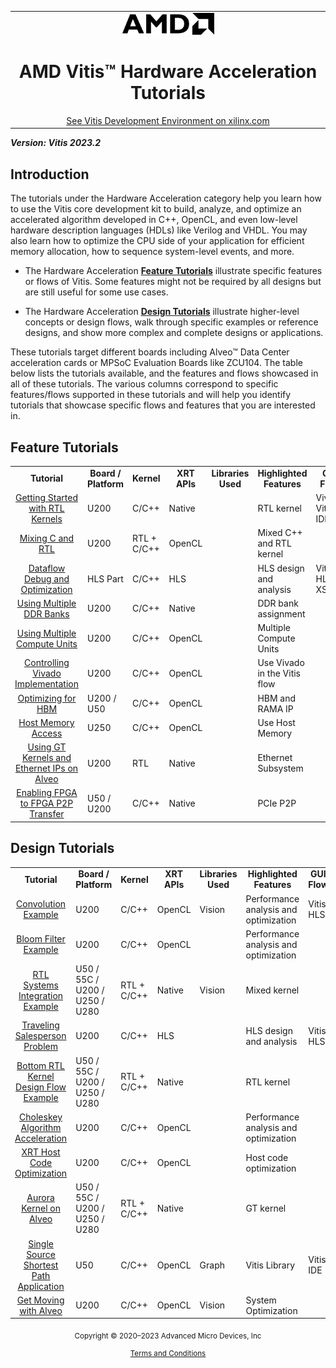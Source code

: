 <table class="sphinxhide" width="100%">
 <tr width="100%">
    <td align="center"><img src="https://raw.githubusercontent.com/Xilinx/Image-Collateral/main/xilinx-logo.png" width="30%"/><h1>AMD Vitis™ Hardware Acceleration Tutorials</h1>
    <a href="https://www.xilinx.com/products/design-tools/vitis.html">See Vitis Development Environment on xilinx.com</a>
    </td>
 </tr>
</table>

***Version: Vitis 2023.2***

## Introduction

The tutorials under the Hardware Acceleration category help you learn how to use the Vitis core development kit to build, analyze, and optimize an accelerated algorithm developed in C++, OpenCL, and even low-level hardware description languages (HDLs) like Verilog and VHDL. You may also learn how to optimize the CPU side of your application for efficient memory allocation, how to sequence system-level events, and more.

- The Hardware Acceleration **[Feature Tutorials](./Feature_Tutorials/)** illustrate specific features or flows of Vitis. Some features might not be required by all designs but are still useful for some use cases.

- The Hardware Acceleration **[Design Tutorials](./Design_Tutorials/)** illustrate higher-level concepts or design flows, walk through specific examples or reference designs, and show more complex and complete designs or applications.

These tutorials target different boards including Alveo™ Data Center acceleration cards or MPSoC Evaluation Boards like ZCU104. The table below lists the tutorials available, and the features and flows showcased in all of these tutorials. The various columns correspond to specific features/flows supported in these tutorials and will help you identify tutorials that showcase specific flows and features that you are interested in.

## Feature Tutorials

 <table style="width:100%">
 <tr>
 <td width="14%" align="center"><b>Tutorial</b>
 <td width="14%" align="center"><b>Board / Platform</b>
 <td width="14%" align="center"><b>Kernel</b>
 <td width="14%" align="center"><b>XRT APIs</b>
 <td width="14%" align="center"><b>Libraries Used</b>
 <td width="14%" align="center"><b>Highlighted Features</b>
 <td width="14%" align="center"><b>GUI Flow</b>
 </tr>
 <tr>
 <td align="center"><a href="./Feature_Tutorials/01-rtl_kernel_workflow/">Getting Started with RTL Kernels</a></td>
 <td>U200</td>
 <td>C/C++</td>
 <td>Native</td>
 <td> </td>
 <td>RTL kernel</td>
 <td>Vivado<br>Vitis IDE</td>
 </tr>
 <tr>
 <td align="center"><a href="./Feature_Tutorials/02-mixing-c-rtl-kernels/">Mixing C and RTL</a></td>
 <td>U200</td>
 <td>RTL + C/C++</td>
 <td>OpenCL</td>
 <td> </td>
 <td>Mixed C++ and RTL kernel</td>
 <td> </td>
 </tr>
 <tr>
 <td align="center"><a href="./Feature_Tutorials/03-dataflow_debug_and_optimization/">Dataflow Debug and Optimization</a></td>
 <td>HLS Part</td>
 <td>C/C++</td>
 <td>HLS</td>
 <td> </td>
 <td>HLS design and analysis</td>
 <td>Vitis HLS<br>XSim</td>
 </tr>
 <tr>
 <td align="center"><a href="./Feature_Tutorials/04-mult-ddr-banks/">Using Multiple DDR Banks</a></td>
 <td>U200</td>
 <td>C/C++</td>
 <td>Native</td>
 <td> </td>
 <td>DDR bank assignment</td>
 <td> </td>
 </tr>
 <tr>
 <td align="center"><a href="./Feature_Tutorials/05-using-multiple-cu/">Using Multiple Compute Units</a></td>
 <td>U200</td>
 <td>C/C++</td>
 <td>OpenCL</td>
 <td> </td>
 <td>Multiple Compute Units</td>
 <td> </td>
 </tr>
 <tr>
 <td align="center"><a href="./Feature_Tutorials/06-controlling-vivado-implementation/">Controlling Vivado Implementation</a></td>
 <td>U200</td>
 <td>C/C++</td>
 <td>OpenCL</td>
 <td> </td>
 <td>Use Vivado in the Vitis flow</td>
 <td> </td>
 </tr>
 <tr>
 <td align="center"><a href="./Feature_Tutorials/07-using-hbm/">Optimizing for HBM</a></td>
 <td>U200 / U50</td>
 <td>C/C++</td>
 <td>OpenCL</td>
 <td> </td>
 <td>HBM and RAMA IP</td>
 <td> </td>
 </tr>
 <tr>
 <td align="center"><a href="./Feature_Tutorials/08-using-hostmem/">Host Memory Access</a></td>
 <td>U250</td>
 <td>C/C++</td>
 <td>OpenCL</td>
 <td> </td>
 <td>Use Host Memory</td>
 <td> </td>
 </tr>
 <tr>
 <td align="center"><a href="./Feature_Tutorials/09-using-ethernet-on-alveo/">Using GT Kernels and Ethernet IPs on Alveo</a></td>
 <td>U200</td>
 <td>RTL</td>
 <td>Native</td>
 <td> </td>
 <td>Ethernet Subsystem</td>
 <td> </td>
 </tr>
<tr>
 <td align="center"><a href="./Feature_Tutorials/10-p2p-card-to-card/">Enabling FPGA to FPGA P2P Transfer</a></td>
 <td>U50 / U200</td>
 <td>C/C++</td>
 <td>Native</td>
 <td> </td>
 <td>PCIe P2P</td>
 <td> </td>
 </tr>
 </table>

## Design Tutorials

 <table style="width:100%">
 <tr>
 <td width="14%" align="center"><b>Tutorial</b>
 <td width="14%" align="center"><b>Board / Platform</b>
 <td width="14%" align="center"><b>Kernel</b>
 <td width="14%" align="center"><b>XRT APIs</b>
 <td width="14%" align="center"><b>Libraries Used</b>
 <td width="14%" align="center"><b>Highlighted Features</b>
 <td width="14%" align="center"><b>GUI Flow</b>
 </tr>
 <tr>
 <td align="center"><a href="./Design_Tutorials/01-convolution-tutorial/">Convolution Example</a></td>
 <td>U200</td>
 <td>C/C++</td>
 <td>OpenCL</td>
 <td>Vision</td>
 <td>Performance analysis and optimization</td>
 <td>Vitis HLS</td>
 </tr>
 <tr>
 <td align="center"><a href="./Design_Tutorials//02-bloom/">Bloom Filter Example</a></td>
 <td>U200</td>
 <td>C/C++</td>
 <td>OpenCL</td>
 <td> </td>
 <td>Performance analysis and optimization</td>
 <td> </td>
 </tr>
 <tr>
 <td align="center"><a href="./Design_Tutorials/03-rtl_stream_kernel_integration/">RTL Systems Integration Example</a></td>
 <td>U50 / 55C / U200 / U250 / U280</td>
 <td>RTL + C/C++</td>
 <td>Native</td>
 <td>Vision</td>
 <td>Mixed kernel</td>
 <td> </td>
 </tr>
 <tr>
 <td align="center"><a href="./Design_Tutorials/04-traveling-salesperson/">Traveling Salesperson Problem</a></td>
 <td>U200</td>
 <td>C/C++</td>
 <td>HLS</td>
 <td> </td>
 <td>HLS design and analysis</td>
 <td>Vitis HLS</td>
 </tr>
 <tr>
 <td align="center"><a href="./Design_Tutorials/05-bottom_up_rtl_kernel/">Bottom RTL Kernel Design Flow Example</a></td>
 <td>U50 / 55C / U200 / U250 / U280</td>
 <td>RTL + C/C++</td>
 <td>Native</td>
 <td> </td>
 <td>RTL kernel</td>
 <td></td>
 </tr>
 <tr>
 <td align="center"><a href="./Design_Tutorials/06-cholesky-accel/">Choleskey Algorithm Acceleration</a></td>
 <td>U200</td>
 <td>C/C++</td>
 <td>OpenCL</td>
 <td> </td>
 <td>Performance analysis and optimization</td>
 <td> </td>
 </tr>
 <tr>
 <td align="center"><a href="./Design_Tutorials/07-host-code-opt/">XRT Host Code Optimization</a></td>
 <td>U200</td>
 <td>C/C++</td>
 <td>OpenCL</td>
 <td> </td>
 <td>Host code optimization</td>
 <td> </td>
 </tr>
 <tr>
 <td align="center"><a href="./Design_Tutorials/08-alveo_aurora_kernel/">Aurora Kernel on Alveo</a></td>
 <td>U50 / 55C / U200 / U250 / U280</td>
 <td>RTL + C/C++</td>
 <td>Native</td>
 <td> </td>
 <td>GT kernel</td>
 <td> </td>
 </tr>
 <tr>
 <td align="center"><a href="./Design_Tutorials/09-sssp-application/">Single Source Shortest Path Application</a></td>
 <td>U50</td>
 <td>C/C++</td>
 <td>OpenCL</td>
 <td>Graph</td>
 <td>Vitis Library</td>
 <td>Vitis IDE</td>
 </tr>
 <tr>
 <td align="center"><a href="./Design_Tutorials/10-get_moving_with_alveo/">Get Moving with Alveo</a></td>
 <td>U200</td>
 <td>C/C++</td>
 <td>OpenCL</td>
 <td>Vision</td>
 <td>System Optimization</td>
 <td> </td>
 </tr>
 </table>


<p class="sphinxhide" align="center"><sub>Copyright © 2020–2023 Advanced Micro Devices, Inc</sub></p>

<p class="sphinxhide" align="center"><sup><a href="https://www.amd.com/en/corporate/copyright">Terms and Conditions</a></sup></p>
